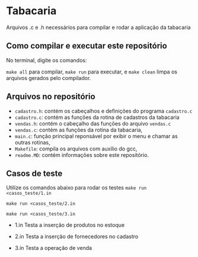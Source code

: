 # Tabacaria

Arquivos .c e .h necessários para compilar e rodar a aplicação da tabacaria

## Como compilar e executar este repositório

No terminal, digite os comandos:

`make all` para compilar, `make run` para executar, e `make clean` limpa os arquivos gerados pelo compilador.


## Arquivos no repositório

- `cadastro.h`: contém os cabeçalhos e definições do programa `cadastro.c`
- `cadastro.c`: contém as funções da rotina de cadastros da tabacaria  
- `vendas.h`: contém o cabeçalho das funções do arquivo `vendas.c`
- `vendas.c`: contém as funções da rotina da tabacaria,
- `main.c`: função principal reponsável por exibir o menu e chamar as outras rotinas,
- `Makefile`: compila os arquivos com auxílio do gcc,
- `readme.MD`: contém informações sobre este repositório. 

## Casos de teste

Utilize os comandos abaixo para rodar os testes
`make run <casos_teste/1.in`

`make run <casos_teste/2.in`

`make run <casos_teste/3.in`

- 1.in
Testa a inserção de produtos no estoque

- 2.in
Testa a inserção de fornecedores no cadastro

- 3.in
Testa a operação de venda